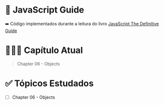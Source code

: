 # 📗 JavaScript Guide

➡️ Código implementados durante a leitura do livro [JavaScript The Definitive Guide](https://www.amazon.com/JavaScript-Definitive-Most-Used-Programming-Language/dp/1491952024/ref=sr_1_1?keywords=javascript%20the%20definitive%20guide&qid=1641298647&sprefix=JavaScript%20the%20de,aps,285&sr=8-1)

# 👨🏻‍💻 Capítulo Atual 

> Chapter 06 - Objects

# ✅ Tópicos Estudados

 - [ ] Chapter 06 - Objects
